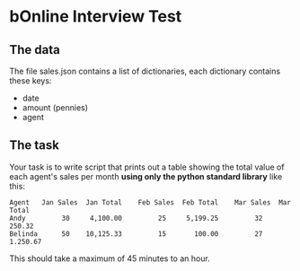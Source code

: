 # bOnline Interview Test

## The data
The file sales.json contains a list of dictionaries, each dictionary contains
these keys:
- date
- amount (pennies)
- agent

## The task
Your task is to write script that prints out a table showing the total value of
each agent's sales per month **using only the python standard library** like this:

```
Agent   Jan Sales  Jan Total    Feb Sales  Feb Total    Mar Sales  Mar Total
Andy         30     4,100.00         25     5,199.25         32       250.32
Belinda      50    10,125.33         15       100.00         27     1.250.67
```
This should take a maximum of 45 minutes to an hour.
